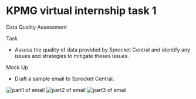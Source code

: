 # KPMG virtual internship task 1

Data Quality Assessment

Task
- Assess the quality of data provided by Sprocket Central and identify any issues and strategies to mitigate theses issues.  

Mock Up 
- Draft a sample email to Sprocket Central.

![part1 of email](https://github.com/alexYamaoka/kpmg_virtual_internship_module1/blob/master/email_1.png)
![part2 of email](https://github.com/alexYamaoka/kpmg_virtual_internship_module1/blob/master/email_2.png)
![part3 of email](https://github.com/alexYamaoka/kpmg_virtual_internship_module1/blob/master/email_3.png)
